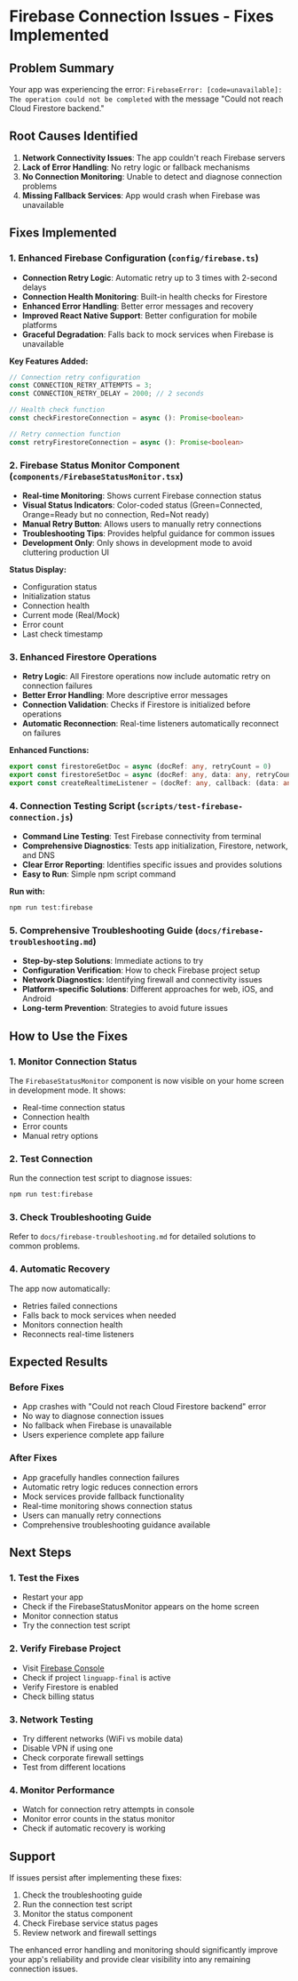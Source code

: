 # Firebase Connection Issues - Fixes Implemented

## Problem Summary
Your app was experiencing the error: `FirebaseError: [code=unavailable]: The operation could not be completed` with the message "Could not reach Cloud Firestore backend."

## Root Causes Identified
1. **Network Connectivity Issues**: The app couldn't reach Firebase servers
2. **Lack of Error Handling**: No retry logic or fallback mechanisms
3. **No Connection Monitoring**: Unable to detect and diagnose connection problems
4. **Missing Fallback Services**: App would crash when Firebase was unavailable

## Fixes Implemented

### 1. Enhanced Firebase Configuration (`config/firebase.ts`)
- **Connection Retry Logic**: Automatic retry up to 3 times with 2-second delays
- **Connection Health Monitoring**: Built-in health checks for Firestore
- **Enhanced Error Handling**: Better error messages and recovery
- **Improved React Native Support**: Better configuration for mobile platforms
- **Graceful Degradation**: Falls back to mock services when Firebase is unavailable

**Key Features Added:**
```typescript
// Connection retry configuration
const CONNECTION_RETRY_ATTEMPTS = 3;
const CONNECTION_RETRY_DELAY = 2000; // 2 seconds

// Health check function
const checkFirestoreConnection = async (): Promise<boolean>

// Retry connection function
const retryFirestoreConnection = async (): Promise<boolean>
```

### 2. Firebase Status Monitor Component (`components/FirebaseStatusMonitor.tsx`)
- **Real-time Monitoring**: Shows current Firebase connection status
- **Visual Status Indicators**: Color-coded status (Green=Connected, Orange=Ready but no connection, Red=Not ready)
- **Manual Retry Button**: Allows users to manually retry connections
- **Troubleshooting Tips**: Provides helpful guidance for common issues
- **Development Only**: Only shows in development mode to avoid cluttering production UI

**Status Display:**
- Configuration status
- Initialization status  
- Connection health
- Current mode (Real/Mock)
- Error count
- Last check timestamp

### 3. Enhanced Firestore Operations
- **Retry Logic**: All Firestore operations now include automatic retry on connection failures
- **Better Error Handling**: More descriptive error messages
- **Connection Validation**: Checks if Firestore is initialized before operations
- **Automatic Reconnection**: Real-time listeners automatically reconnect on failures

**Enhanced Functions:**
```typescript
export const firestoreGetDoc = async (docRef: any, retryCount = 0)
export const firestoreSetDoc = async (docRef: any, data: any, retryCount = 0)
export const createRealtimeListener = (docRef: any, callback: (data: any) => void)
```

### 4. Connection Testing Script (`scripts/test-firebase-connection.js`)
- **Command Line Testing**: Test Firebase connectivity from terminal
- **Comprehensive Diagnostics**: Tests app initialization, Firestore, network, and DNS
- **Clear Error Reporting**: Identifies specific issues and provides solutions
- **Easy to Run**: Simple npm script command

**Run with:**
```bash
npm run test:firebase
```

### 5. Comprehensive Troubleshooting Guide (`docs/firebase-troubleshooting.md`)
- **Step-by-step Solutions**: Immediate actions to try
- **Configuration Verification**: How to check Firebase project setup
- **Network Diagnostics**: Identifying firewall and connectivity issues
- **Platform-specific Solutions**: Different approaches for web, iOS, and Android
- **Long-term Prevention**: Strategies to avoid future issues

## How to Use the Fixes

### 1. Monitor Connection Status
The `FirebaseStatusMonitor` component is now visible on your home screen in development mode. It shows:
- Real-time connection status
- Connection health
- Error counts
- Manual retry options

### 2. Test Connection
Run the connection test script to diagnose issues:
```bash
npm run test:firebase
```

### 3. Check Troubleshooting Guide
Refer to `docs/firebase-troubleshooting.md` for detailed solutions to common problems.

### 4. Automatic Recovery
The app now automatically:
- Retries failed connections
- Falls back to mock services when needed
- Monitors connection health
- Reconnects real-time listeners

## Expected Results

### Before Fixes
- App crashes with "Could not reach Cloud Firestore backend" error
- No way to diagnose connection issues
- No fallback when Firebase is unavailable
- Users experience complete app failure

### After Fixes
- App gracefully handles connection failures
- Automatic retry logic reduces connection errors
- Mock services provide fallback functionality
- Real-time monitoring shows connection status
- Users can manually retry connections
- Comprehensive troubleshooting guidance available

## Next Steps

### 1. Test the Fixes
- Restart your app
- Check if the FirebaseStatusMonitor appears on the home screen
- Monitor connection status
- Try the connection test script

### 2. Verify Firebase Project
- Visit [Firebase Console](https://console.firebase.google.com/)
- Check if project `linguapp-final` is active
- Verify Firestore is enabled
- Check billing status

### 3. Network Testing
- Try different networks (WiFi vs mobile data)
- Disable VPN if using one
- Check corporate firewall settings
- Test from different locations

### 4. Monitor Performance
- Watch for connection retry attempts in console
- Monitor error counts in the status monitor
- Check if automatic recovery is working

## Support

If issues persist after implementing these fixes:
1. Check the troubleshooting guide
2. Run the connection test script
3. Monitor the status component
4. Check Firebase service status pages
5. Review network and firewall settings

The enhanced error handling and monitoring should significantly improve your app's reliability and provide clear visibility into any remaining connection issues.

